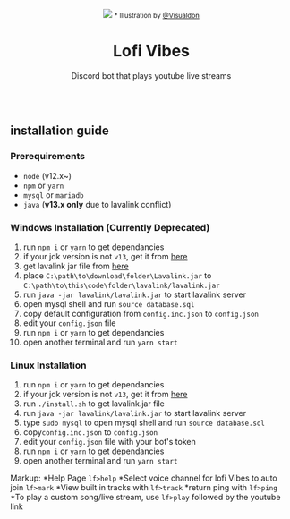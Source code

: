 <p align="center">
  <img src="https://i.ytimg.com/vi/q22uHBl9qxw/maxresdefault.jpg" />
  <small>
    * Illustration by <a href="https://www.instagram.com/visualdon/">@Visualdon</a>
  </small>
</p>

<h1 align="center">
  Lofi Vibes
</h1>

<p align="center">
  Discord bot that plays youtube live streams
</p>

<br />
<br />

## installation guide
### Prerequirements
* `node` (v12.x~)
* `npm` or `yarn`
* `mysql` or `mariadb`
* `java` (**v13.x only** due to lavalink conflict)

### Windows Installation (Currently Deprecated)
1. run `npm i` or `yarn` to get dependancies
1. if your jdk version is not `v13`, get it from [here](https://jdk.java.net/archive/)
2. get lavalink jar file from [here](https://github.com/freyacodes/Lavalink/releases/download/3.3.2.5/Lavalink.jar)
3. place `C:\path\to\download\folder\Lavalink.jar` to `C:\path\to\this\code\folder\lavalink/lavalink.jar`
4. run `java -jar lavalink/lavalink.jar` to start lavalink server
5. open mysql shell and run `source database.sql`
6. copy default configuration from `config.inc.json` to `config.json`
7. edit your `config.json` file
8. run `npm i` or `yarn` to get dependancies
9. open another terminal and run `yarn start`

### Linux Installation
1. run `npm i` or `yarn` to get dependancies
1. if your jdk version is not `v13`, get it from [here](https://jdk.java.net/archive/)
2. run `./install.sh` to get lavalink.jar file
3. run `java -jar lavalink/lavalink.jar` to start lavalink server
4. type `sudo mysql` to open mysql shell and run `source database.sql`
5. copy`config.inc.json` to `config.json`
6. edit your `config.json` file with your bot's token
7. run `npm i` or `yarn` to get dependancies
8. open another terminal and run `yarn start`

Markup: *Help Page `lf>help`
        *Select voice channel for lofi Vibes to auto join `lf>mark`
        *View built in tracks with `lf>track`
        *return ping with `lf>ping`
        *To play a custom song/live stream, use `lf>play` followed by the youtube link
